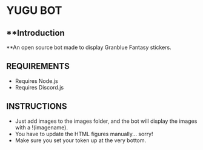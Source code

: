 # **YUGU BOT**

## **Introduction

**An open source bot made to display Granblue Fantasy stickers.

## **REQUIREMENTS**
* Requires Node.js
* Requires Discord.js

## **INSTRUCTIONS**
* Just add images to the images folder, and the bot will display the images with a !(imagename).
* You have to update the HTML figures manually... sorry!
* Make sure you set your token up at the very bottom.